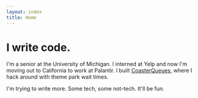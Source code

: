 ```yaml
---
layout: index
title: Home
---
```


# I write code.

I'm a senior at the University of Michigan. I interned at Yelp and now I'm moving out to California to work at Palantir. I built [CoasterQueues](http://www.coasterqueues.com), where I hack around with theme park wait times.

I'm trying to write more. Some tech, some not-tech. It'll be fun.
